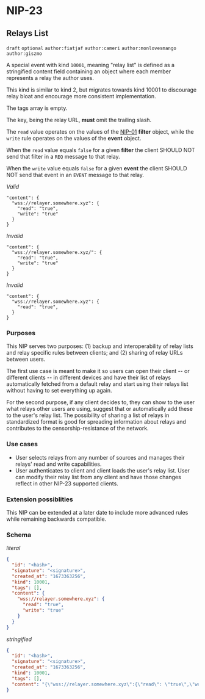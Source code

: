 NIP-23
======

Relays List
-----------

`draft` `optional` `author:fiatjaf` `author:cameri` `author:monlovesmango` `author:giszmo`

A special event with kind `10001`, meaning "relay list" is defined as a stringified content field containing an object where each member represents a relay the author uses.

This kind is similar to kind 2, but migrates towards kind 10001 to discourage relay bloat and encourage more consistent implementation. 

The tags array is empty.

The key, being the relay URL, **must** omit the trailing slash. 

The `read` value operates on the values of the [NIP-01](01.md) **filter** object, while the `write` rule operates on the values of the **event** object. 

When the `read` value equals `false` for a given **filter** the client SHOULD NOT send that filter in a `REQ` message to that relay.

When the `write` value equals `false` for a given **event** the client SHOULD NOT send that event in an `EVENT` message to that relay.

_Valid_
```
"content": {
  "wss://relayer.somewhere.xyz": {
    "read": "true",
    "write": "true"
  }
}
```

_Invalid_
```
"content": {
  "wss://relayer.somewhere.xyz/": {
    "read": "true",
    "write": "true"
  }
}
```

_Invalid_
```
"content": {
  "wss://relayer.somewhere.xyz": {
    "read": "true",
  }
}
```

### Purposes

This NIP serves two purposes: (1) backup and interoperability of relay lists and relay specific rules between clients; and (2) sharing of relay URLs between users.

The first use case is meant to make it so users can open their client -- or different clients -- in different devices and have their list of relays automatically fetched from a default relay and start using their relays list without having to set everything up again.

For the second purpose, if any client decides to, they can show to the user what relays other users are using, suggest that or automatically add these to the user's relay list. The possibility of sharing a list of relays in standardized format is good for spreading information about relays and contributes to the censorship-resistance of the network.

### Use cases
  - User selects relays from any number of sources and manages their relays' read and write capabilities.
  - User authenticates to client and client loads the user's relay list. User can modify their relay list from any client and have those changes reflect in other NIP-23 supported clients.  


### Extension possiblities 
This NIP can be extended at a later date to include more advanced rules while remaining backwards compatible.

### Schema

_literal_
```json
{
  "id": "<hash>",
  "signature": "<signature>",
  "created_at": "1673363256", 
  "kind": 10001,
  "tags": [],
  "content": {
    "wss://relayer.somewhere.xyz": {
      "read": "true",
      "write": "true"
    }
  }
}
```

_stringified_ 
```json
{
  "id": "<hash>",
  "signature": "<signature>",
  "created_at": "1673363256", 
  "kind": 10001,
  "tags": [],
  "content": "{\"wss://relayer.somewhere.xyz\":{\"read\": \"true\",\"write\": \"true\"}}"
}
```
